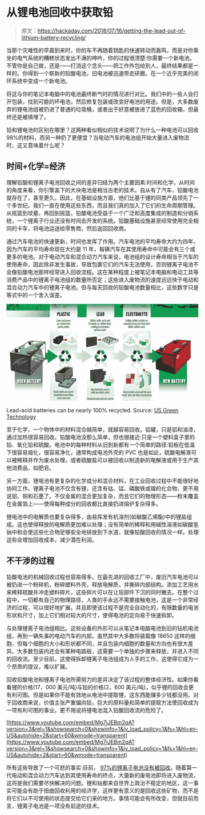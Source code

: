 # 从锂电池回收中获取铅

> 原文：<https://hackaday.com/2018/07/16/getting-the-lead-out-of-lithium-battery-recycling/>

当那个灾难性的早晨到来时，你的车不再随着钥匙的快速转动而轰鸣，而是对你乘坐的电气系统的糟糕状态发出不满的呻吟，你的过程很清楚:你需要一个新电池。不管你是自己做，还是——打消这个念头——把工作外包给别人，最终结果都是一样的。你得到一个崭新的铅酸电池，旧电池被迅速带走研磨，在一个近乎完美的闭环系统中变成一个新电池。

将这与你的笔记本电脑中的电池最终断气时的情况进行对比。我们中的一些人会打开包装，找到可能的坏电池，然后修复包装或改变好电池的用途。但是，大多数废弃的锂电池组被扔进了普通的垃圾桶，或者出于好意被放进了蓝色的回收箱，但最终还是被填埋了。

铅和锂电池的区别在哪里？这两种看似相似的技术说明了为什么一种电池可以回收 98%的材料，而另一种扔了更便宜？当电动汽车的电池组开始大量进入废物流时，这又意味着什么呢？

## 时间+化学=经济

理解铅酸和锂离子电池回收之间的差异归结为两个主要因素:时间和化学。从时间的角度来看，你引擎盖下的大块电池是相当古老的技术。自从有了汽车，铅酸电池就存在了，甚至更久。因此，在基础设施方面，他们比基于锂的同类产品领先了一个多世纪。我们一直在使用这些东西，而且我们真的加入了它们的生命周期管理。从摇篮到坟墓，再回到摇篮，铅酸电池受益于一个广泛和高度集成的制造和分销系统，一个锂离子行业还没有时间去开发的系统。铅酸基础设施甚至经常使用完全相同的卡车，将电池运送给零售商，然后返回回收商。

通过汽车电池的快速更新，时间也发挥了作用。汽车电池的平均寿命大约为四年，因为汽车的平均寿命现在大约是 11 年，每辆汽车在其使用寿命中可能会有三个或更多的电池。对于电动汽车和混合动力汽车来说，电池组的设计寿命相当于汽车的使用寿命，因此除非发生事故，导致包裹它们的汽车无法使用，否则锂离子电池不会像铅酸电池那样经常进入回收流程。这在某种程度上被笔记本电脑和电动工具等消费产品中的锂离子电池组的数量所否定；这些进入废物流的速度远远快于电动和混合动力汽车中的锂离子电池。但与每天回收的铅酸电池数量相比，这些数字只是等式中的一个舍入误差。

[![](img/7c4e96316ece9ba47aca5a4898b88026.png)](https://hackaday.com/wp-content/uploads/2018/07/yf0h8tl1-660x330.jpg)

Lead-acid batteries can be nearly 100% recycled. Source: [US Green Technology](https://usgreentechnology.com/recycling-reusing-electric-car-batteries/)

至于化学，一个物体中的材料混合越简单，就越容易回收。铝罐，只是铝和油漆，通过加热很容易回收。铅酸电池没那么简单，但也很接近:只是一个塑料盒子里的铅、氧化铅和硫酸。电池中的每种材料从旧到新都有一个简单的路径:铅板在低温下很容易熔化，很容易净化，通常构成电池外壳的 PVC 也是如此，硫酸电解液可以被稀释并作为废水处理，或者硫酸盐可以被回收以制造新的电解液或用于生产其他消费品，如肥皂。

另一方面，锂电池有更复杂的化学成分和混合材料，在工业回收过程中不能很好地协同工作。锂离子电池不仅含有锂，还含有钴、锰、磷酸铁或镍的化合物，更不用说铝、铜和石墨了。不仅金属的混合更加复杂，而且它们的物理形态——粉末覆盖在金属箔上——使得每种成分的回收都比直接扔进熔炉复杂得多。

锂电池中的电解质也要复杂得多，由易挥发有机溶剂(如碳酸乙烯酯)中的锂盐组成。这也使得释放的电解质更加难以处理；没有简单的稀释和用碱性溶液如碳酸氢钠中和会使这些化合物足够安全地排放到下水道，就像铅酸回收的情况一样。处理这些会增加回收成本，减少潜在利润。

## 不干涉的过程

铅酸电池的机械回收过程也容易得多。在最先进的回收工厂中，废旧汽车电池可以被扔进一个粉碎机，粉碎塑料外壳，释放电解质，并撕碎内部结构。添加工艺用水来稀释硫酸并冲走塑料碎片，这些碎片可以在让铅部件下沉的同时撇去。在整个过程中，一切都有自己的物理路径，人类的手永远不需要接触电池，这是一个非常经济的过程，可以很好地扩展。并且即使该过程不是完全自动化的，有限数量的电池形状和尺寸，加上它们相对较大的尺寸，使得电池的定向易于快速拆卸。

与处理锂离子电池组相比。这些设备的外形可以从笔记本电脑电池到旧的钻机电池组，再到一辆失事的电动汽车的内部。虽然其中大多数将装载像 18650 这样的细胞，但每个细胞的大小和形状都不同，并且包装内细胞的数量和方向也有很大差异。大多数包装内还会有某种电路板，这需要一个单独的步骤来释放，并进入不同的回收流。至少目前，这使得拆卸锂离子电池组成为人手的工作，这使得它成为一个昂贵的提议，难以扩展。

回收铅酸电池和锂离子电池所需努力的差异决定了该过程的整体经济性。如果你看看锂的价格(17，000 美元/吨)与铅的价格(2，600 美元/吨)，似乎锂的回收会更有利可图。但是如果你不能有效地从电池中提取锂，这东西能赚多少钱都没用。对于回收商来说，价值主张严重偏向铅，巨大的原料量和简单的提取方法使回收成为一项有利可图的事业。更不用说将锂电池混入铅酸回收流的危险了。

 [https://www.youtube.com/embed/Mg7iJEBm2qA?version=3&rel=1&showsearch=0&showinfo=1&iv_load_policy=1&fs=1&hl=en-US&autohide=2&start=60&wmode=transparent](https://www.youtube.com/embed/Mg7iJEBm2qA?version=3&rel=1&showsearch=0&showinfo=1&iv_load_policy=1&fs=1&hl=en-US&autohide=2&start=60&wmode=transparent)



所有这些导致了一个可悲的事实:目前， [97%的锂离子电池没有被回收](http://www.latimes.com/business/technology/la-fi-lithium-ion-battery-recycling-20180316-story.html)。随着第一代电动和混合动力汽车达到其使用寿命的终点，大量新的废电池即将进入废物流，这将是我们需要尽快解决的问题。锂和钴都来自世界上政治不稳定的地区，这一事实可能会有助于扭曲回收利用的经济学，这样更有意义的是回收这些矿物，而不是将它们以不可使用的状态提交给它们来的地方。事情可能会有所改变，但就目前而言，锂离子电池是一项没有前途的技术。